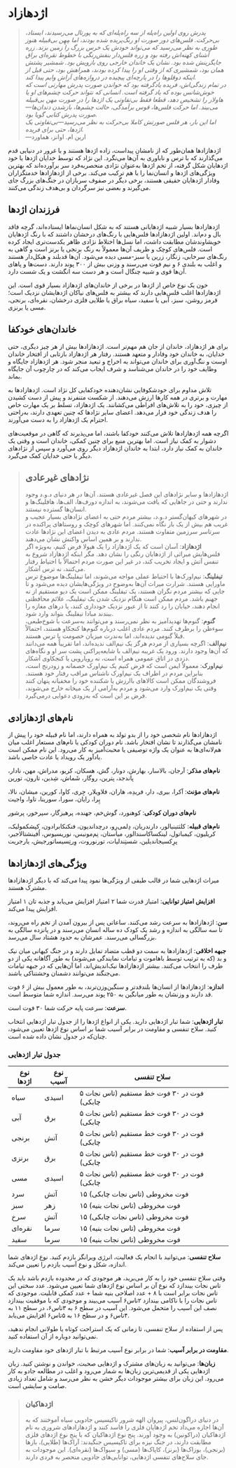 # اژدهازاد
> *پدرش روی اولین راه‌پله‌ از سه راه‌پله‌ای که به پورتال می‌رسیدند، ایستاد، بی‌حرکت. فلس‌های دور صورت او رنگ‌پریده شده بودند، اما مِهِن بی‌قبیله هنوز طوری به نظر می‌رسید که می‌تواند خودش یک خرس بزرگ را زمین بزند. زره آشنای کهنه‌اش رفته بود و زره فلس‌دار بنفش‌رنگی با خطوط نقره‌ای براق جایگزینش شده بود. نشان یک خاندان خارجی روی بازویش بود. شمشیر پشتش همان بود، شمشیری که از وقتی او را پیدا کرده بودند، همراهش بود، حتی قبل از اینکه دوقلوها را در پارچه‌ای پیچیده در دروازه‌های آراش وایم پیدا کند.*  
*در تمام زندگی‌اش، فریده یادگرفته بود که خواندن صورت پدرش مهارتی است که خوش‌شانس بوده که یاد گرفته است. انسانی که نتواند حرکت چشم‌های او یا هاولار را تشخیص دهد، قطعا فقط بی‌تفاوتی یک اژدها را در صورت مهن بی‌قبیله می‌بیند. اما حرکت فلس‌ها، قوس برآمدگی، حالت چشم‌ها، بازشدن دندان‌ها—صورت پدرش کتابی گویا بود.*  
*اما این بار، هر فلس صورتش کاملا بی‌حرکت به نظر می‌رسید—بی‌تفاوتی یک اژدها، حتی برای فریده.*  
—ارین ام. اوانز، هماورد

اژدهازادها همان‌طور که از نامشان پیداست، زاده اژدها هستند و با غرور در دنیایی قدم می‌گذارند که با ترس و ناباوری به آن‌ها می‌نگرد. این نژاد که توسط خدایان اژدها یا خود اژدهایان شکل گرفته، از تخم اژدها به‌عنوان نژادی منحصربه‌فرد سر برآورده‌اند که بهترین ویژگی‌های اژدها و انسان‌نما را با هم ترکیب می‌کند. برخی از اژدهازادها خدمتگزاران وفادار اژدهایان حقیقی هستند، برخی دیگر در صفوف سربازان در جنگ‌های بزرگ جای می‌گیرند و بعضی نیز سرگردان و بی‌هدف زندگی می‌کنند.

## فرزندان اژدها
اژدهازادها بسیار شبیه اژدهایانی هستند که به شکل انسان‌نماها ایستاده‌اند، گرچه فاقد بال و دم‌اند. اولین اژدهازادها فلس‌هایی با رنگ‌های درخشان داشتند که با رنگ اژدهایان خویشاوندشان مطابقت داشت، اما نسل‌ها اختلاط نژادی ظاهر یکدست‌تری ایجاد کرده است. فلس‌های کوچک و ظریف آن‌ها معمولاً به رنگ برنجی یا برنز است و گاهی به رنگ‌های سرخابی، زنگار، زرین یا سبز-مسی دیده می‌شود. آن‌ها قدبلند و هیکل‌دار هستند و اغلب به بلندی ۶ و نیم فوت می‌رسند و وزنی بیش از ۳۰۰ پوند دارند. دست‌ها و پاهای آن‌ها قوی و شبیه چنگال است و هر دست سه انگشت و یک شست دارد.

خون یک نوع خاص از اژدها در برخی از خاندان‌های اژدهازاد بسیار قوی است. این اژدهازادها اغلب فلس‌هایی دارند که بیشتر به فلس‌های نیاکان اژدهایشان نزدیک است؛ قرمز روشن، سبز، آبی یا سفید، سیاه براق یا طلایی فلزی درخشان، نقره‌ای، برنجی، مسی یا برنزی.

## خاندان‌های خودکفا
برای هر اژدهازاد، خاندان از جان هم مهم‌تر است. اژدهازادها بیش از هر چیز دیگری، حتی خدایان، به خاندان خود وفادار و متعهد هستند. رفتار هر اژدهازاد بازتابی از افتخار خاندان اوست و ننگ‌آوری برای خاندان می‌تواند به اخراج و تبعید منجر شود. هر اژدهازاد جایگاه و وظایف خود را در خاندان می‌شناسد و شرف ایجاب می‌کند که در چارچوب آن جایگاه بماند.

تلاش مداوم برای خودشکوفایی نشان‌دهنده خودکفایی کل نژاد است. اژدهازادها به مهارت و برتری در همه کارها ارزش می‌دهند. از شکست متنفرند و پیش از دست کشیدن از چیزی، خود را به تلاش‌های افراطی می‌کشانند. یک اژدهازاد، تسلط بر یک مهارت خاص را هدف زندگی خود قرار می‌دهد. اعضای سایر نژادها که چنین تعهدی دارند، به‌راحتی احترام یک اژدهازاد را به دست می‌آورند.

اگرچه همه اژدهازادها تلاش می‌کنند خودکفا باشند، اما می‌پذیرند که گاهی در موقعیت‌های دشوار به کمک نیاز است. اما بهترین منبع برای چنین کمکی، خاندان است و وقتی یک خاندان به کمک نیاز دارد، ابتدا به خاندان اژدهازاد دیگر روی می‌آورد و سپس از نژادهای دیگر یا حتی خدایان کمک می‌گیرد.

> ## نژادهای غیرعادی
> اژدهازادها و سایر نژادهای این فصل غیرعادی هستند. آن‌ها در هر دنیای د.و.د وجود ندارند و حتی در جاهایی که یافت می‌شوند، به اندازه دورف‌ها، الف‌ها، هافلینگ‌ها و انسان‌ها گسترده نیستند.  
در شهرهای کیهان‌گستر د.و.د، بیشتر مردم حتی به اعضای نژادهای بسیار عجیب و غریب هم بیش از یک بار نگاه نمی‌کنند. اما شهرهای کوچک و روستاهای پراکنده در سرتاسر سرزمین متفاوت هستند. مردم عادی به دیدن اعضای این نژادها عادت ندارند و بر همین اساس واکنش نشان می‌دهند.  
**اژدهازاد**: آسان است که یک اژدهازاد را یک هیولا فرض کنیم، به‌ویژه اگر فلس‌هایش میراثی از اژدهایان رنگی را نشان دهد. مگر اینکه اژدهازاد شروع به تنفس آتش و ایجاد تخریب کند، در غیر این صورت مردم احتمالاً با احتیاط رفتار می‌کنند، نه ترس آشکار.  
**تیفلینگ**: نیم‌اورک‌ها با احتیاط عملی مواجه می‌شوند، اما تیفلینگ‌ها موضوع ترس ماورایی هستند. شرارت میراث آن‌ها به‌وضوح در ویژگی‌هایشان دیده می‌شود و تا جایی که بیشتر مردم نگران هستند، یک تیفلینگ ممکن است یک دیو مستقیم از نه جهنم باشد. مردم ممکن است هنگام نزدیک شدن یک تیفلینگ، علائم محافظتی انجام دهند، خیابان را رد کنند تا از عبور نزدیک خودداری کنند، یا درهای مغازه را ببندند مبادا تیفلینگ بتواند وارد شود.  
**گنوم**: گنوم‌ها تهدیدآمیز به نظر نمی‌رسند و می‌توانند به‌سرعت با شوخ‌طبعی، سوءظن را برطرف کنند. مردم عادی اغلب درباره گنوم‌ها کنجکاو هستند، احتمالاً قبلاً گنومی ندیده‌اند، اما به‌ندرت میزبان خصومت یا ترس هستند.  
**نیم‌الف**: اگرچه بسیاری از مردم هرگز یک نیم‌الف ندیده‌اند، اما تقریباً همه می‌دانند که آن‌ها وجود دارند. ورود یک غریبه نیم‌الف با شایعه‌پراکنی پشت سر او و نگاه‌های دزدی در اتاق عمومی همراه است، نه رویارویی یا کنجکاوی آشکار.  
**نیم‌اورک**: معمولاً ایمن است که فرض کنیم یک نیم‌اورک خصمانه و زودرنج است، بنابراین مردم در اطراف یک نیم‌اورک ناشناس مراقب رفتار خود هستند. فروشندگان ممکن است کالاهای باارزش یا شکننده خود را مخفیانه پنهان کنند وقتی یک نیم‌اورک وارد می‌شود و مردم به‌آرامی از یک میخانه خارج می‌شوند، فرض بر این است که به‌زودی دعوایی درمی‌گیرد.  

## نام‌های اژدهازادی
اژدهازادها نام شخصی خود را از بدو تولد به همراه دارند، اما نام قبیله خود را پیش از نامشان می‌گذارند تا نشان افتخار باشد. نام دوران کودکی یا نام‌های مستعار اغلب میان هم‌لانه‌ای‌ها به عنوان یک واژه توصیفی یا محبت‌آمیز به کار می‌رود. این نام ممکن است یادآور یک رویداد یا عادت خاصی باشد.

**نام‌های مذکر**: آرجان، بالاسار، بهارش، دونار، گش، هسکان، کریو، مدراش، مهن، نادار، پاندجد، پترین، روگار، شَماش، شِدین، تارون، تورین

**نام‌های مؤنث**: آکرا، بیری، دار، فریدِه، هاران، فلاویلار، جِری، کاوا، کورین، میشان، نالا، پِرا، رایان، سورا، سورینا، تاوا، واجیت

**نام‌های دوران کودکی**: کوهنورد، گوش‌خم، جهنده، پرهیزگار، سپرخور، پرشور

**نام‌های قبیله**: کلثتینیالور، دارندریان، دِلمی‌رِو، درچداندیون، فنکنکابرادون، کپشکمولیک، کریلیون، کیمباتول، لینکساکاسندالور، میاستان، نِم‌مونیس، نوریسیوس، اُفینشتالاجیر، پرِکسیجاندیلین، شستِندلیات، تورنوروت، وِرتِسیساتورجیش، یارجریت

## ویژگی‌های اژدهازادها
میراث اژدهایی شما در قالب طیفی از ویژگی‌ها نمود پیدا می‌کند که با دیگر اژدهازادها مشترک هستند.

**افزایش امتیاز توانایی**: امتیاز قدرت شما ۲ امتیاز افزایش می‌یابد و جذبه ‌تان ۱ امتیاز افزایش پیدا می‌کند.

**سن**: اژدهازادها به سرعت رشد می‌کنند. ساعاتی پس از بیرون آمدن از تخم راه می‌روند، تا سه سالگی به اندازه و رشد یک کودک ده ساله انسان می‌رسند و در پانزده سالگی به بزرگسالی می‌رسند. عمرشان به حدود هشتاد سال می‌رسد.

**جبهه اخلاقی**: اژدهازادها به سمت دو قطب متضاد تمایل دارند و در جنگ کیهانی میان نیک و بد (که به ترتیب توسط باهاموت و تیامات نمایندگی می‌شوند) به طور آگاهانه یکی از دو طرف را انتخاب می‌کنند. بیشتر اژدهازادها نیک‌اندیش‌اند، اما آن‌هایی که در جبهه تیامات می‌جنگند می‌توانند دشمنان وحشتناکی باشند.

**اندازه**: اژدهازادها از انسان‌ها بلندقدتر و سنگین‌وزن‌ترند، به طور معمول بیش از ۶ فوت قد دارند و وزنشان به طور میانگین به ۲۵۰ پوند می‌رسد. اندازه شما متوسط است.

**سرعت**: سرعت پایه حرکت شما ۳۰ فوت است.

**تبار اژدهایی**: شما تبار اژدهایی دارید. یکی از انواع اژدها را از جدول تبار اژدهایی انتخاب کنید. سلاح تنفسی و مقاومت در برابر آسیب شما بر اساس نوع اژدها تعیین می‌شود، چنان‌که در جدول نشان داده شده است.

### جدول تبار اژدهایی
| نوع اژدها | نوع آسیب | سلاح تنفسی |
| --- | --- | --- |
| سیاه | اسیدی | ۵ فوت در ۳۰ فوت خط مستقیم (تاس نجات چابکی) |
| آبی | برق | ۵ فوت در ۳۰ فوت خط مستقیم (تاس نجات چابکی) |
| برنجی | آتش | ۵ فوت در ۳۰ فوت خط مستقیم (تاس نجات چابکی) |
| برنزی | برق | ۵ فوت در ۳۰ فوت خط مستقیم (تاس نجات چابکی) |
| مسی | اسیدی | ۵ فوت در ۳۰ فوت خط مستقیم (تاس نجات چابکی) |
| سرد | آتش | ۱۵ فوت مخروطی (تاس نجات چابکی) |
| سبز | زهر | ۱۵ فوت مخروطی (تاس نجات بنیه) |
| سرخ | آتش | ۱۵ فوت مخروطی (تاس نجات چابکی) |
| نقره‌ای | سرما | ۱۵ فوت مخروطی (تاس نجات بنیه) |
| سفید | سرما | ۱۵ فوت مخروطی (تاس نجات بنیه) |

**سلاح تنفسی**: می‌توانید با انجام یک فعالیت، انرژی ویرانگر بازدم کنید. نوع اژدهای شما اندازه، شکل و نوع آسیب بازدم را تعیین می‌کند.

وقتی سلاح تنفسی خود را به کار می‌برید، هر موجودی که در محدوده بازدم باشد باید یک تاس نجات بیندازد که نوع آن بر اساس نوع اژدهای شما تعیین می‌شود. عدد سختی این تاس نجات برابر است با ۸ + عدد اصلاحی بنیه شما + عدد کمکی قابلیت. موجودی که تاس نجات را با ناکامی بیندازد ۲تاس۶ آسیب می‌بیند و موجودی که با موفقیت بیندازد نصف این آسیب را متحمل می‌شود. این آسیب در سطح ۶ به ۳تاس۶، در سطح ۱۱ به ۴تاس۶ و در سطح ۱۶ به ۵تاس۶ افزایش می‌یابد.

پس از استفاده از سلاح تنفسی، تا زمانی که یک استراحت کوتاه یا طولانی انجام ندهید، نمی‌توانید دوباره از آن استفاده کنید.

**مقاومت در برابر آسیب**: شما در برابر نوع آسیب مرتبط با تبار اژدهای خود مقاومت دارید.

**زبان‌ها**: می‌توانید به زبان‌های مشترک و اژدهایی صحبت، خواندن و نوشتن کنید. زبان اژدهایی یکی از قدیمی‌ترین زبان‌ها به شمار می‌رود و اغلب در مطالعه جادو به کار می‌رود. این زبان برای بیشتر موجودات دیگر خشن به نظر می‌رسد و شامل تعداد زیادی صامت و سایشی است.

> ### اژدهاکیان
> در دنیای دراگون‌لنس، پیروان الهه شرور تاکیسیس جادویی سیاه آموختند که به آن‌ها اجازه می‌داد تخم اژدهایان فلزی را فاسد کنند و اژدهازادهای شروری به نام اژدهاکیان (دراکونین) به وجود آورند. پنج نوع اژدهاکیان که با پنج نوع اژدهای فلزی مطابقت دارند، در جنگ نیزه برای تاکیسیس جنگیدند: آراک‌ها (طلایی)، بازها (برنجی)، بوزاک‌ها (برنز)، کاپاک‌ها (مسی) و سیواک‌ها (نقره‌ای). این موجودات به جای سلاح‌های تنفسی اژدهایی، توانایی‌های جادویی منحصر به فردی دارند.

